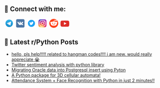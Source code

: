 ## 🔎 Connect with me:
[<img src="https://github.com/bullbesh/bullbesh/blob/main/images/Telegram.png" width="32" height="32" />](https://t.me/bullbesh)
[<img src="https://github.com/bullbesh/bullbesh/blob/main/images/VK.png" width="32" height="32" />](https://vk.com/bullbesh)
[<img src="https://github.com/bullbesh/bullbesh/blob/main/images/Twitter.png" width="32" height="32" />](https://twitter.com/bullbesh1)
[<img src="https://github.com/bullbesh/bullbesh/blob/main/images/Instagram.png" width="32" height="32" />](https://www.instagram.com/bullbesh)
[<img src="https://github.com/bullbesh/bullbesh/blob/main/images/Reddit.png" width="32" height="32" />](https://www.reddit.com/user/bullbesh)
[<img src="https://github.com/bullbesh/bullbesh/blob/main/images/YouTube.png" width="32" height="32" />](https://www.youtube.com/channel/UCtfjRs6uzgq5mfm8S06WTcg)

## 📕 Latest r/Python Posts
<!-- BLOG-POST-LIST:START -->
- [hello, pls help!!!!! related to hangman codes!!!! i am new. would really appreciate 😭](https://www.reddit.com/r/Python/comments/whukim/hello_pls_help_related_to_hangman_codes_i_am_new/)
- [Twitter sentiment analysis with python library](https://www.reddit.com/r/Python/comments/whu7kc/twitter_sentiment_analysis_with_python_library/)
- [Migrating Oracle data into Postgresql insert using Pyton](https://www.reddit.com/r/Python/comments/whtl6x/migrating_oracle_data_into_postgresql_insert/)
- [A Python package for 3D cellular automata!](https://www.reddit.com/r/Python/comments/whtehe/a_python_package_for_3d_cellular_automata/)
- [Attendance System + Face Recognition with Python in just 2 minutes!!](https://www.reddit.com/r/Python/comments/whtabb/attendance_system_face_recognition_with_python_in/)
<!-- BLOG-POST-LIST:END -->
